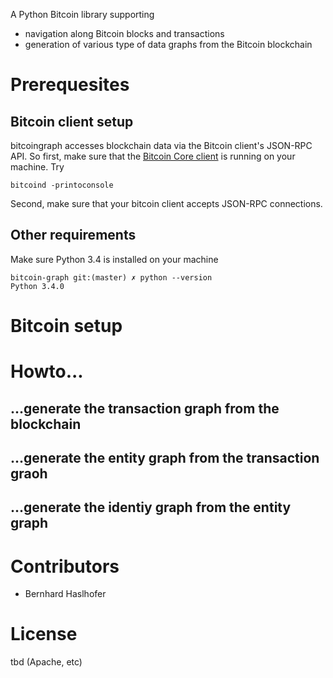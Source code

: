 A Python Bitcoin library supporting
* navigation along Bitcoin blocks and transactions
* generation of various type of data graphs from the Bitcoin blockchain

# Prerequesites

## Bitcoin client setup

bitcoingraph accesses blockchain data via the Bitcoin client's JSON-RPC
API. So first, make sure that the [Bitcoin Core client][bc_client] is running on your machine. Try

    bitcoind -printoconsole

Second, make sure that your bitcoin client accepts JSON-RPC connections.


## Other requirements

Make sure Python 3.4 is installed on your machine

    bitcoin-graph git:(master) ✗ python --version
    Python 3.4.0

# Bitcoin setup


# Howto...


## ...generate the transaction graph from the blockchain


## ...generate the entity graph from the transaction graoh


## ...generate the identiy graph from the entity graph


# Contributors

* Bernhard Haslhofer

# License

tbd (Apache, etc)


[bc_client]: https://bitcoin.org/en/download "Bitcoin Core client"
